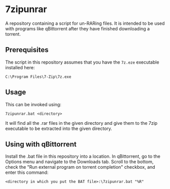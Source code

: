 # 7zipunrar

A repository containing a script for un-RARing files. It is intended to be used with programs like qBittorrent after they have finished downloading a torrent.

## Prerequisites

The script in this repository assumes that you have the ```7z.eze``` executable installed here:

```
C:\Program Files\7-Zip\7z.exe
```

## Usage

This can be invoked using:

```
7zipunrar.bat <directory>
```

It will find all the .rar files in the given directory and give them to the 7zip executable to be extracted into the given directory.

## Using with qBittorrent

Install the .bat file in this repository into a location. In qBittorrent, go to the Options menu and navigate to the Downloads tab. Scroll to the bottom, check the "Run external program on torrent completion" checkbox, and enter this command:

```
<directory in which you put the BAT file>:\7zipunrar.bat "%R"
```
